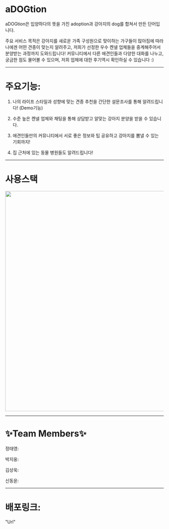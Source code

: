# aDOGtion

aDOGtion은 입양하다의 뜻을 가진 adoption과 강아지의 dog를 합쳐서 만든 단어입니다. 

주요 서비스 목적은 강아지를 새로운 가족 구성원으로 맞이하는 가구들이 많아짐에 따라 나에겐 어떤 견종이 맞는지 알려주고, 저희가 선정한 우수 켄넬 업체들을 중계해주어서 분양받는 과정까지 도와드립니다!
커뮤니티에서 다른 애견인들과 다양한 대화를 나누고, 궁금한 점도 물어볼 수 있으며, 저희 업체에 대한 후기역시 확인하실 수 있습니다 :) 


---
# 주요기능: 

1. 나의 라이프 스타일과 성향에 맞는 견종 추천을 간단한 설문조사를 통해 알려드립니다! (Demo기능)

<gif>
  
  
2. 수준 높은 켄넬 업체와 채팅을 통해 상담받고 알맞는 강아지 분양을 받을 수 있습니다. 
  

<gif>

  
3. 애견인들만의 커뮤니티에서 서로 좋은 정보와 팁 공유하고 강아지를 뽐낼 수 있는 기회까지! 

  
<gif>
  
  
4. 집 근처에 있는 동물 병원들도 알려드립니다! 

<gif>
  
  
---
# 사용스택
  
  <img src=https://user-images.githubusercontent.com/91799861/164232689-7f3221fd-e3a8-42dc-8baa-30d23a39276c.png width=600px height=700px>

  
  
  ---
# ✨Team Members✨
  
 정태영:
  
 박지웅:
  
 김상욱:
  
 신동윤:
  
---
  
  # 배포링크:
  "Url"
  
  
  
  

